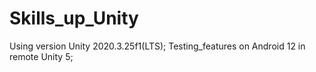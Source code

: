# Skills_up_Unity

Using version Unity 2020.3.25f1(LTS);
Testing_features on Android 12 in remote Unity 5;
 
